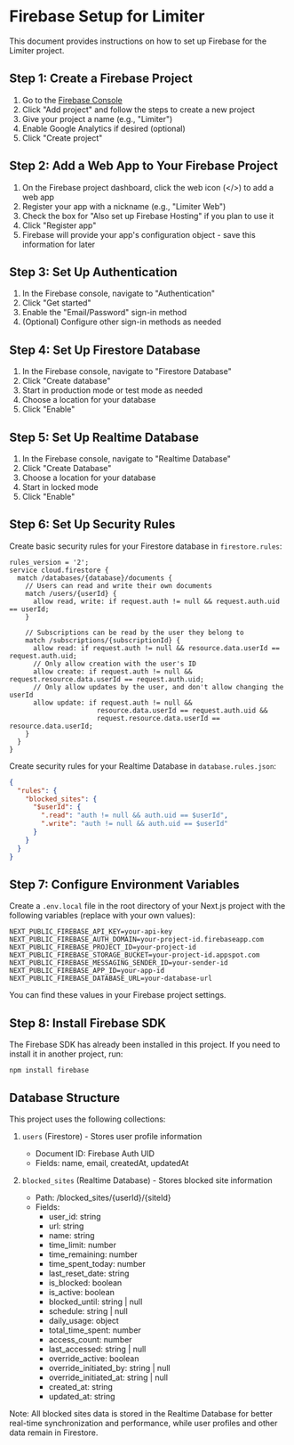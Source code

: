 # Firebase Setup for Limiter

This document provides instructions on how to set up Firebase for the Limiter project.

## Step 1: Create a Firebase Project

1. Go to the [Firebase Console](https://console.firebase.google.com/)
2. Click "Add project" and follow the steps to create a new project
3. Give your project a name (e.g., "Limiter")
4. Enable Google Analytics if desired (optional)
5. Click "Create project"

## Step 2: Add a Web App to Your Firebase Project

1. On the Firebase project dashboard, click the web icon (</>) to add a web app
2. Register your app with a nickname (e.g., "Limiter Web")
3. Check the box for "Also set up Firebase Hosting" if you plan to use it
4. Click "Register app"
5. Firebase will provide your app's configuration object - save this information for later

## Step 3: Set Up Authentication

1. In the Firebase console, navigate to "Authentication"
2. Click "Get started"
3. Enable the "Email/Password" sign-in method
4. (Optional) Configure other sign-in methods as needed

## Step 4: Set Up Firestore Database

1. In the Firebase console, navigate to "Firestore Database"
2. Click "Create database"
3. Start in production mode or test mode as needed
4. Choose a location for your database
5. Click "Enable"

## Step 5: Set Up Realtime Database

1. In the Firebase console, navigate to "Realtime Database"
2. Click "Create Database"
3. Choose a location for your database
4. Start in locked mode
5. Click "Enable"

## Step 6: Set Up Security Rules

Create basic security rules for your Firestore database in `firestore.rules`:

```
rules_version = '2';
service cloud.firestore {
  match /databases/{database}/documents {
    // Users can read and write their own documents
    match /users/{userId} {
      allow read, write: if request.auth != null && request.auth.uid == userId;
    }
    
    // Subscriptions can be read by the user they belong to
    match /subscriptions/{subscriptionId} {
      allow read: if request.auth != null && resource.data.userId == request.auth.uid;
      // Only allow creation with the user's ID
      allow create: if request.auth != null && request.resource.data.userId == request.auth.uid;
      // Only allow updates by the user, and don't allow changing the userId
      allow update: if request.auth != null && 
                      resource.data.userId == request.auth.uid &&
                      request.resource.data.userId == resource.data.userId;
    }
  }
}
```

Create security rules for your Realtime Database in `database.rules.json`:

```json
{
  "rules": {
    "blocked_sites": {
      "$userId": {
        ".read": "auth != null && auth.uid == $userId",
        ".write": "auth != null && auth.uid == $userId"
      }
    }
  }
}
```

## Step 7: Configure Environment Variables

Create a `.env.local` file in the root directory of your Next.js project with the following variables (replace with your own values):

```
NEXT_PUBLIC_FIREBASE_API_KEY=your-api-key
NEXT_PUBLIC_FIREBASE_AUTH_DOMAIN=your-project-id.firebaseapp.com
NEXT_PUBLIC_FIREBASE_PROJECT_ID=your-project-id
NEXT_PUBLIC_FIREBASE_STORAGE_BUCKET=your-project-id.appspot.com
NEXT_PUBLIC_FIREBASE_MESSAGING_SENDER_ID=your-sender-id
NEXT_PUBLIC_FIREBASE_APP_ID=your-app-id
NEXT_PUBLIC_FIREBASE_DATABASE_URL=your-database-url
```

You can find these values in your Firebase project settings.

## Step 8: Install Firebase SDK

The Firebase SDK has already been installed in this project. If you need to install it in another project, run:

```
npm install firebase
```

## Database Structure

This project uses the following collections:

1. `users` (Firestore) - Stores user profile information
   - Document ID: Firebase Auth UID
   - Fields: name, email, createdAt, updatedAt

2. `blocked_sites` (Realtime Database) - Stores blocked site information
   - Path: /blocked_sites/{userId}/{siteId}
   - Fields:
     - user_id: string
     - url: string
     - name: string
     - time_limit: number
     - time_remaining: number
     - time_spent_today: number
     - last_reset_date: string
     - is_blocked: boolean
     - is_active: boolean
     - blocked_until: string | null
     - schedule: string | null
     - daily_usage: object
     - total_time_spent: number
     - access_count: number
     - last_accessed: string | null
     - override_active: boolean
     - override_initiated_by: string | null
     - override_initiated_at: string | null
     - created_at: string
     - updated_at: string

Note: All blocked sites data is stored in the Realtime Database for better real-time synchronization and performance, while user profiles and other data remain in Firestore. 